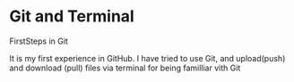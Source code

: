 # Git and Terminal
FirstSteps in Git

It is my first experience in GitHub.
I have tried to use Git, and upload(push) and download (pull) files via terminal for being familliar vith Git
